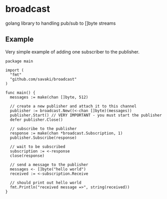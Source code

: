 broadcast
=========

golang library to handling pub/sub to []byte streams

## Example

Very simple example of adding one subscriber to the publisher.

```
package main

import (
  "fmt"
  "github.com/savaki/broadcast"
)

func main() {
  messages := make(chan []byte, 512)

  // create a new publisher and attach it to this channel
  publisher := broadcast.New((<-chan []byte)(messages))
  publisher.Start() // VERY IMPORTANT - you must start the publisher
  defer publisher.Close()

  // subscribe to the publisher
  response := make(chan *broadcast.Subscription, 1)
  publisher.Subscribe(response)

  // wait to be subscribed
  subscription := <-response
  close(response)

  // send a message to the publisher
  messages <- []byte("hello world")
  received := <-subscription.Receive

  // should print out hello world
  fmt.Println("received message =>", string(received))
}
```


